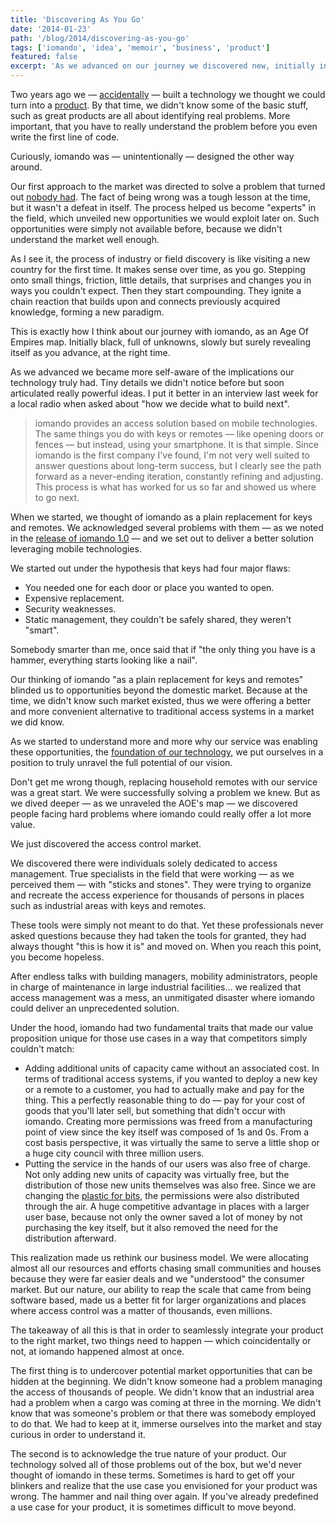 ```yaml
---
title: 'Discovering As You Go'
date: '2014-01-23'
path: '/blog/2014/discovering-as-you-go'
tags: ['iomando', 'idea', 'memoir', 'business', 'product']
featured: false
excerpt: 'As we advanced on our journey we discovered new, initially invisible markets to serve, where our product was a better fit. The hardest part though was acknowledging that our initial product ideas were not optimal.'
---
```


Two years ago we — [accidentally](/blog/2013/iomando-prologue) — built a technology we thought we could turn into a [product](/blog/2013/iomando-10). By that time, we didn't know some of the basic stuff, such as great products are all about identifying real problems. More important, that you have to really understand the problem before you even write the first line of code.

Curiously, iomando was — unintentionally — designed the other way around.

Our first approach to the market was directed to solve a problem that turned out [nobody had](/blog/2013/pivoting-iomando). The fact of being wrong was a tough lesson at the time, but it wasn't a defeat in itself. The process helped us become "experts" in the field, which unveiled new opportunities we would exploit later on. Such opportunities were simply not available before, because we didn't understand the market well enough.

As I see it, the process of industry or field discovery is like visiting a new country for the first time. It makes sense over time, as you go. Stepping onto small things, friction, little details, that surprises and changes you in ways you couldn't expect. Then they start compounding. They ignite a chain reaction that builds upon and connects previously acquired knowledge, forming a new paradigm.

This is exactly how I think about our journey with iomando, as an Age Of Empires map. Initially black, full of unknowns, slowly but surely revealing itself as you advance, at the right time.

As we advanced we became more self-aware of the implications our technology truly had. Tiny details we didn't notice before but soon articulated really powerful ideas. I put it better in an interview last week for a local radio when asked about "how we decide what to build next".

> iomando provides an access solution based on mobile technologies. The same things you do with keys or remotes — like opening doors or fences — but instead, using your smartphone. It is that simple. Since iomando is the first company I've found, I'm not very well suited to answer questions about long-term success, but I clearly see the path forward as a never-ending iteration, constantly refining and adjusting. This process is what has worked for us so far and showed us where to go next.

When we started, we thought of iomando as a plain replacement for keys and remotes. We acknowledged several problems with them — as we noted in the [release of iomando 1.0](/blog/2013/iomando-10) — and we set out to deliver a better solution leveraging mobile technologies.

We started out under the hypothesis that keys had four major flaws:

- You needed one for each door or place you wanted to open.
- Expensive replacement.
- Security weaknesses.
- Static management, they couldn't be safely shared, they weren't "smart".

Somebody smarter than me, once said that if "the only thing you have is a hammer, everything starts looking like a nail".

Our thinking of iomando "as a plain replacement for keys and remotes" blinded us to opportunities beyond the domestic market. Because at the time, we didn't know such market existed, thus we were offering a better and more convenient alternative to traditional access systems in a market we did know.

As we started to understand more and more why our service was enabling these opportunities, the [foundation of our technology](/blog/2013/betting-on-cellular), we put ourselves in a position to truly unravel the full potential of our vision.

Don't get me wrong though, replacing household remotes with our service was a great start. We were successfully solving a problem we knew. But as we dived deeper — as we unraveled the AOE's map — we discovered people facing hard problems where iomando could really offer a lot more value.

We just discovered the access control market.

We discovered there were individuals solely dedicated to access management. True specialists in the field that were working — as we perceived them — with "sticks and stones". They were trying to organize and recreate the access experience for thousands of persons in places such as industrial areas with keys and remotes.

These tools were simply not meant to do that. Yet these professionals never asked questions because they had taken the tools for granted, they had always thought "this is how it is" and moved on. When you reach this point, you become hopeless.

After endless talks with building managers, mobility administrators, people in charge of maintenance in large industrial facilities… we realized that access management was a mess, an unmitigated disaster where iomando could deliver an unprecedented solution.

Under the hood, iomando had two fundamental traits that made our value proposition unique for those use cases in a way that competitors simply couldn't match:

- Adding additional units of capacity came without an associated cost. In terms of traditional access systems, if you wanted to deploy a new key or a remote to a customer, you had to actually make and pay for the thing. This a perfectly reasonable thing to do — pay for your cost of goods that you'll later sell, but something that didn't occur with iomando. Creating more permissions was freed from a manufacturing point of view since the key itself was composed of 1s and 0s. From a cost basis perspective, it was virtually the same to serve a little shop or a huge city council with three million users.
- Putting the service in the hands of our users was also free of charge. Not only adding new units of capacity was virtually free, but the distribution of those new units themselves was also free. Since we are changing the [plastic for bits](/blog/2014/plastic-for-bits), the permissions were also distributed through the air. A huge competitive advantage in places with a larger user base, because not only the owner saved a lot of money by not purchasing the key itself, but it also removed the need for the distribution afterward.

This realization made us rethink our business model. We were allocating almost all our resources and efforts chasing small communities and houses because they were far easier deals and we "understood" the consumer market. But our nature, our ability to reap the scale that came from being software based, made us a better fit for larger organizations and places where access control was a matter of thousands, even millions.

The takeaway of all this is that in order to seamlessly integrate your product to the right market, two things need to happen — which coincidentally or not, at iomando happened almost at once.

The first thing is to undercover potential market opportunities that can be hidden at the beginning. We didn't know someone had a problem managing the access of thousands of people. We didn't know that an industrial area had a problem when a cargo was coming at three in the morning. We didn't know that was someone's problem or that there was somebody employed to do that. We had to keep at it, immerse ourselves into the market and stay curious in order to understand it.

The second is to acknowledge the true nature of your product. Our technology solved all of those problems out of the box, but we'd never thought of iomando in these terms. Sometimes is hard to get off your blinkers and realize that the use case you envisioned for your product was wrong. The hammer and nail thing over again. If you've already predefined a use case for your product, it is sometimes difficult to move beyond.

